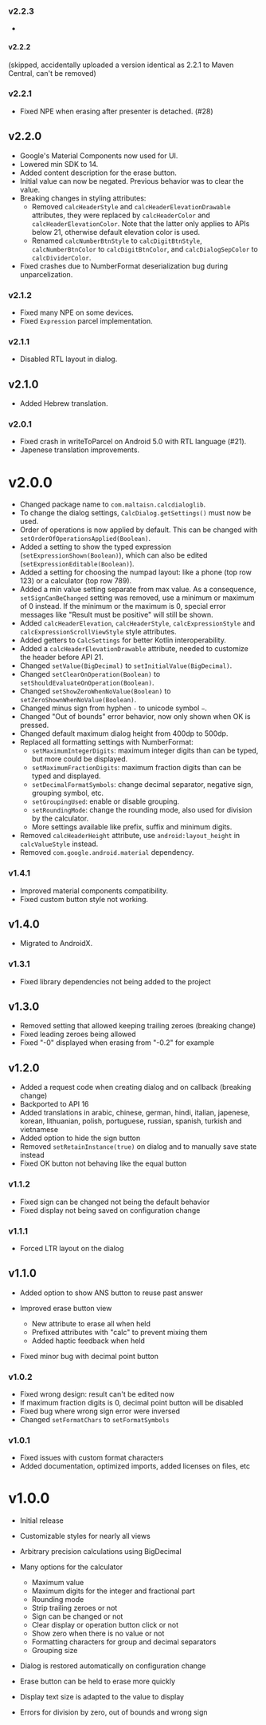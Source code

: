 ### v2.2.3
-

#### v2.2.2
(skipped, accidentally uploaded a version identical as 2.2.1 to Maven Central, can't be removed)

### v2.2.1
- Fixed NPE when erasing after presenter is detached. (#28)

## v2.2.0
- Google's Material Components now used for UI.
- Lowered min SDK to 14.
- Added content description for the erase button.
- Initial value can now be negated. Previous behavior was to clear the value.
- Breaking changes in styling attributes:
    - Removed `calcHeaderStyle` and `calcHeaderElevationDrawable` attributes, they were replaced
        by `calcHeaderColor` and `calcHeaderElevationColor`. Note that the latter only applies to
        APIs below 21, otherwise default elevation color is used.
    - Renamed `calcNumberBtnStyle` to `calcDigitBtnStyle`, `calcNumberBtnColor` to `calcDigitBtnColor`,
      and `calcDialogSepColor` to `calcDividerColor`.
- Fixed crashes due to NumberFormat deserialization bug during unparcelization.

### v2.1.2
- Fixed many NPE on some devices.
- Fixed `Expression` parcel implementation.

### v2.1.1
- Disabled RTL layout in dialog.

## v2.1.0
- Added Hebrew translation.

### v2.0.1
- Fixed crash in writeToParcel on Android 5.0 with RTL language (#21).
- Japenese translation improvements.

# v2.0.0
- Changed package name to `com.maltaisn.calcdialoglib`.
- To change the dialog settings, `CalcDialog.getSettings()` must now be used.
- Order of operations is now applied by default. This can be changed with `setOrderOfOperationsApplied(Boolean)`.
- Added a setting to show the typed expression (`setExpressionShown(Boolean)`), which can also be edited (`setExpressionEditable(Boolean)`).
- Added a setting for choosing the numpad layout: like a phone (top row 123) or a calculator (top row 789).
- Added a min value setting separate from max value. As a consequence, `setSignCanBeChanged` setting was removed, use a minimum or maximum of 0 instead. If the minimum or the maximum is 0, special error messages like "Result must be positive" will still be shown.
- Added `calcHeaderElevation`, `calcHeaderStyle`, `calcExpressionStyle` and `calcExpressionScrollViewStyle` style attributes.
- Added getters to `CalcSettings` for better Kotlin interoperability.
- Added a `calcHeaderElevationDrawable` attribute, needed to customize the header before API 21.
- Changed `setValue(BigDecimal)` to `setInitialValue(BigDecimal)`.
- Changed `setClearOnOperation(Boolean)` to `setShouldEvaluateOnOperation(Boolean)`.
- Changed `setShowZeroWhenNoValue(Boolean)` to `setZeroShownWhenNoValue(Boolean)`.
- Changed minus sign from hyphen `-` to unicode symbol `−`.
- Changed "Out of bounds" error behavior, now only shown when OK is pressed.
- Changed default maximum dialog height from 400dp to 500dp.
- Replaced all formatting settings with NumberFormat:
    - `setMaximumIntegerDigits`: maximum integer digits than can be typed, but more could be displayed.
    - `setMaximumFractionDigits`: maximum fraction digits than can be typed and displayed.
    - `setDecimalFormatSymbols`: change decimal separator, negative sign, grouping symbol, etc.
    - `setGroupingUsed`: enable or disable grouping.
    - `setRoundingMode`: change the rounding mode, also used for division by the calculator.
    - More settings available like prefix, suffix and minimum digits.
- Removed `calcHeaderHeight` attribute, use `android:layout_height` in `calcValueStyle` instead.
- Removed `com.google.android.material` dependency.

### v1.4.1
- Improved material components compatibility.
- Fixed custom button style not working.

## v1.4.0
- Migrated to AndroidX.

### v1.3.1
- Fixed library dependencies not being added to the project

## v1.3.0
- Removed setting that allowed keeping trailing zeroes (breaking change)
- Fixed leading zeroes being allowed
- Fixed "-0" displayed when erasing from "-0.2" for example

## v1.2.0
- Added a request code when creating dialog and on callback (breaking change)
- Backported to API 16
- Added translations in arabic, chinese, german, hindi, italian, japenese, korean, lithuanian, polish, portuguese, russian, spanish, turkish and vietnamese
- Added option to hide the sign button
- Removed `setRetainInstance(true)` on dialog and to manually save state instead
- Fixed OK button not behaving like the equal button

### v1.1.2
- Fixed sign can be changed not being the default behavior
- Fixed display not being saved on configuration change

### v1.1.1
- Forced LTR layout on the dialog

## v1.1.0
- Added option to show ANS button to reuse past answer
- Improved erase button view
    - New attribute to erase all when held
    - Prefixed attributes with "calc" to prevent mixing them
    - Added haptic feedback when held

- Fixed minor bug with decimal point button

### v1.0.2
- Fixed wrong design: result can't be edited now
- If maximum fraction digits is 0, decimal point button will be disabled
- Fixed bug where wrong sign error were inversed
- Changed `setFormatChars` to `setFormatSymbols`

### v1.0.1
- Fixed issues with custom format characters
- Added documentation, optimized imports, added licenses on files, etc

# v1.0.0
- Initial release
- Customizable styles for nearly all views
- Arbitrary precision calculations using BigDecimal
- Many options for the calculator
  - Maximum value
  - Maximum digits for the integer and fractional part
  - Rounding mode
  - Strip trailing zeroes or not
  - Sign can be changed or not
  - Clear display or operation button click or not
  - Show zero when there is no value or not
  - Formatting characters for group and decimal separators
  - Grouping size

- Dialog is restored automatically on configuration change
- Erase button can be held to erase more quickly
- Display text size is adapted to the value to display
- Errors for division by zero, out of bounds and wrong sign

